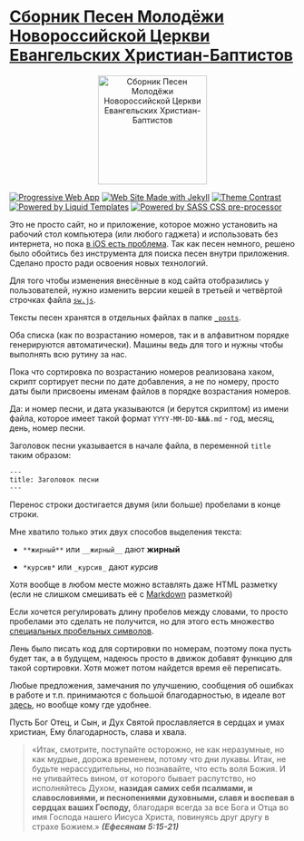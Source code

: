 # [Сборник Песен Молодёжи Новороссийской Церкви Евангельских Христиан-Баптистов](https://novchurch.github.io/songs/)

<p align="center">
  <img width="192" height="192" src="images/icons/icon-192x192.png" alt="Сборник Песен Молодёжи Новороссийской Церкви Евангельских Христиан-Баптистов">
</p>

[![Progressive Web App](https://www.pwa-shields.com/1.0.0/series/install/purple.svg)](https://developers.google.com/web/progressive-web-apps/)
[![Web Site Made with Jekyll](https://img.shields.io/badge/jekyll-3.9.0-blue.svg)](https://jekyllrb.com)
[![Theme Contrast](https://img.shields.io/badge/theme-contrast-blue.svg)](https://github.com/niklasbuschmann/contrast)
[![Powered by Liquid Templates](https://img.shields.io/badge/liquid-4.0.3-blue.svg)](https://shopify.github.io/liquid/)
[![Powered by SASS CSS pre-processor](https://img.shields.io/badge/sass-3.7.4-blue.svg)](https://sass-lang.com)

Это не просто сайт, но и приложение, которое можно установить на рабочий стол компьютера (или любого гаджета) и использовать без интернета, но пока [в iOS есть проблема](https://github.com/novchurch/songs/issues/2). Так как песен немного, решено было обойтись без инструмента для поиска песен внутри приложения. Сделано просто ради освоения новых технологий.

Для того чтобы изменения внесённые в код сайта отобразились у пользователей, нужно изменить версии кешей в третьей и четвёртой строчках файла [`sw.js`](./sw.js).

Тексты песен хранятся в отдельных файлах в папке [`_posts`](./_posts).

Оба списка (как по возрастанию номеров, так и в алфавитном порядке генерируются автоматически). Машины ведь для того и нужны чтобы выполнять всю рутину за нас.

Пока что сортировка по возрастанию номеров реализована хаком, скрипт сортирует песни по дате добавления, а не по номеру, просто даты были присвоены именам файлов в порядке возрастания номеров. 

Да: и номер песни, и дата указываются (и берутся скриптом) из имени файла, которое имеет такой формат `YYYY-MM-DD-№№№.md` - год, месяц, день, номер песни.

Заголовок песни указывается в начале файла, в переменной `title` таким образом:

```
---
title: Заголовок песни
---
```

Перенос строки достигается двумя (или больше) пробелами в конце строки.

Мне хватило только этих двух способов выделения текста:

- `**жирный**` или `__жирный__` дают **жирный**

- `*курсив*` или `_курсив_` дают *курсив*

Хотя вообще в любом месте можно вставлять даже HTML разметку (если не слишком смешивать её с [Markdown](https://github.com/sandino/Markdown-Cheatsheet) разметкой)

Если хочется регулировать длину пробелов между словами, то просто пробелами это сделать не получится, но для этого есть множество [специальных пробельных символов](https://rigovanov.ru/spaces/).

Лень было писать код для сортировки по номерам, поэтому пока пусть будет так, а в будущем, надеюсь просто в движок добавят функцию для такой сортировки. Хотя может потом найдется время её переписать.

Любые предложения, замечания по улучшению, сообщения об ошибках в работе и т.п. принимаются с большой благодарностью, в идеале вот [здесь](https://github.com/novchurch/songs/issues), но вообще кому где удобнее.

Пусть Бог Отец, и Сын, и Дух Святой прославляется в сердцах и умах христиан, Ему благодарность, слава и хвала.

> «Итак, смотрите, поступайте осторожно, не как неразумные, но как мудрые, дорожа временем, потому что дни лукавы.
> Итак, не будьте нерассудительны, но познавайте, что есть воля Божия. И не упивайтесь вином, от которого бывает распутство,
> но исполняйтесь Духом, **назидая самих себя псалмами, и славословиями, и песнопениями духовными,
> славя и воспевая в сердцах ваших Господу,** благодаря всегда за все Бога и Отца во имя Господа нашего Иисуса Христа,
> повинуясь друг другу в страхе Божием.»
***(Ефесянам 5:15-21)***
